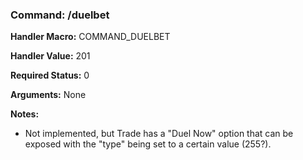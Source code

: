 ### Command: /duelbet

**Handler Macro:** COMMAND_DUELBET

**Handler Value:** 201

**Required Status:** 0

**Arguments:**
None

**Notes:**
- Not implemented, but Trade has a "Duel Now" option that can be exposed with the "type" being set to a certain value (255?).